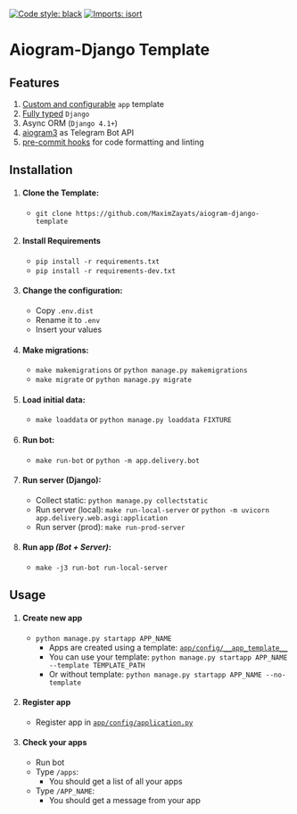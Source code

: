 [![Code style: black](https://img.shields.io/badge/code%20style-black-000000.svg)](https://github.com/psf/black)
[![Imports: isort](https://img.shields.io/badge/%20imports-isort-%231674b1?style=flat&labelColor=ef8336)](https://pycqa.github.io/isort/)


# Aiogram-Django Template

## Features

1. [Custom and configurable](app/config/__app_template__) `app` template
2. [Fully typed](https://github.com/typeddjango/django-stubs) `Django`
3. Async ORM (`Django 4.1+`)
4. [aiogram3](https://docs.aiogram.dev/en/dev-3.x/) as Telegram Bot API
5. [pre-commit hooks](.pre-commit-config.yaml) for code formatting and linting

## Installation

1. #### Clone the Template:
   * `git clone https://github.com/MaximZayats/aiogram-django-template`

2. #### Install Requirements
   * `pip install -r requirements.txt`
   * `pip install -r requirements-dev.txt`

3. #### Change the configuration:
   * Copy `.env.dist`
   * Rename it to `.env`
   * Insert your values

4. #### Make migrations:
   * `make makemigrations` or `python manage.py makemigrations`
   * `make migrate` or `python manage.py migrate`

5. #### Load initial data:
   * `make loaddata` or `python manage.py loaddata FIXTURE`

6. #### Run bot:
   * `make run-bot` or ```python -m app.delivery.bot```

7. #### Run server (Django):
   * Collect static: `python manage.py collectstatic`
   * Run server (local): `make run-local-server` or `python -m uvicorn app.delivery.web.asgi:application`
   * Run server (prod): `make run-prod-server`

8. #### Run app _(Bot + Server)_:
   * `make -j3 run-bot run-local-server`


## Usage

1. #### Create new app
   * `python manage.py startapp APP_NAME`
      * Apps are created using a template: [`app/config/__app_template__`](app/config/__app_template__)
      * You can use your template: `python manage.py startapp APP_NAME --template TEMPLATE_PATH`
      * Or without template: `python manage.py startapp APP_NAME --no-template`

2. #### Register app
   * Register app in [`app/config/application.py`](app/config/application.py)

3. #### Check your apps
   * Run bot
   * Type `/apps`:
      * You should get a list of all your apps
   * Type `/APP_NAME`:
      * You should get a message from your app
